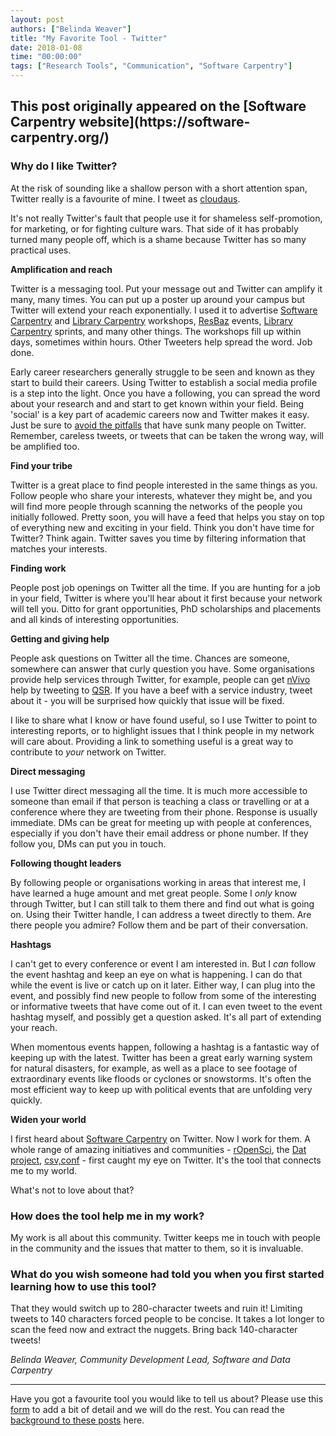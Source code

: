 ```yaml
---
layout: post
authors: ["Belinda Weaver"]
title: "My Favorite Tool - Twitter"
date: 2018-01-08
time: "00:00:00"
tags: ["Research Tools", "Communication", "Software Carpentry"]
---
```


<h2>This post originally appeared on the [Software Carpentry website](https://software-carpentry.org/)</h2>

### Why do I like Twitter?

At the risk of sounding like a shallow person with a short attention span, Twitter really is a favourite of mine. 
I tweet as [cloudaus](https://twitter.com/cloudaus).

It's not really Twitter's fault that people use it for shameless self-promotion, for marketing, or 
for fighting culture wars. That side of it has probably turned many people off, which is a shame 
because Twitter has so many practical uses.

**Amplification and reach**

Twitter is a messaging tool. Put your message out and Twitter can amplify it many, many times. 
You can put up a poster up around your campus but Twitter will extend your reach exponentially. 
I used it to advertise [Software Carpentry](https://twitter.com/swcarpentry) 
and [Library Carpentry](https://twitter.com/libcarpentry) workshops, [ResBaz](https://twitter.com/resbaz) events,
[Library Carpentry](https://twitter.com/libcarpentry) sprints, and many other things. 
The workshops fill up within days, sometimes within hours. Other Tweeters help spread the word. Job done.

Early career researchers generally struggle to be seen and known as they start to build their careers.
Using Twitter to establish a social media profile is a step into the light. Once you have a following, you can spread the word 
about your research and and start to get known within your field. Being 'social' is a key part of academic careers now and Twitter 
makes it easy. Just be sure to [avoid the pitfalls](http://www.abc.net.au/radio/programs/conversations/conversations/8019706) that 
have sunk many people on Twitter. Remember, careless tweets, or tweets that can be taken the wrong way, will be amplified too.

**Find your tribe**

Twitter is a great place to find people interested in the same things as you. Follow people who share your interests, 
whatever they might be, and you will find more people through scanning the networks of the people you initially followed. Pretty soon, 
you will have a feed that helps you stay on top of everything new and exciting in your field. 
Think you don't have time for Twitter? Think again. Twitter saves you time by filtering information that matches your interests. 

**Finding work**

People post job openings on Twitter all the time. If you are hunting for a job in your field, Twitter is where you'll hear about it 
first because your network will tell you. Ditto for grant opportunities, PhD scholarships and placements and all kinds of 
interesting opportunities.

**Getting and giving help**

People ask questions on Twitter all the time. Chances are someone, somewhere can answer that curly question you have. 
Some organisations provide help services through Twitter, for example, people can
get [nVivo](http://www.qsrinternational.com/nvivo/nvivo-products) help by tweeting to [QSR](https://twitter.com/NVivobyQSR). 
If you have a beef with a service industry, tweet about it - you will be surprised how quickly that issue will be fixed. 

I like to share what I know or have found useful, so I use Twitter to point to interesting reports, or to highlight issues 
that I think people in my network will care about. Providing a link to something useful is a great way to contribute to *your* 
network on Twitter.

**Direct messaging**

I use Twitter direct messaging all the time. It is much more accessible to someone than email if that person is teaching a class 
or travelling or at a conference where they are tweeting from their phone. Response is usually immediate. 
DMs can be great for meeting up with people at conferences, especially if you don't have their email address or phone number. 
If they follow you, DMs can put you in touch.

**Following thought leaders**

By following people or organisations working in areas that interest me, I have learned a huge amount and met great people. 
Some I *only* know through Twitter, but I can still talk to them there and find out what is going on. Using their Twitter 
handle, I can address a tweet directly to them. Are there people you admire? Follow them and be part of their conversation.

**Hashtags**

I can't get to every conference or event I am interested in. But I *can* follow the event hashtag and keep an eye on what is 
happening. I can do that while the event is live or catch up on it later. Either way, I can plug into the event, 
and possibly find new people to follow from some of the interesting or informative tweets that have come out of it. 
I can even tweet to the event hashtag myself, and possibly get a question asked. It's all part of extending your reach.

When momentous events happen, following a hashtag is a fantastic way of keeping up with the latest. 
Twitter has been a great early warning system for natural disasters, for example, as well as a place to 
see footage of extraordinary events like floods or cyclones or snowstorms. It's often the most efficient way to 
keep up with political events that are unfolding very quickly.

**Widen your world**

I first heard about [Software Carpentry](https://twitter.com/swcarpentry) on Twitter. 
Now I work for them. A whole range of amazing initiatives and communities - [rOpenSci](https://twitter.com/ropensci), 
the [Dat project](https://twitter.com/dat_project), [csv,conf](https://twitter.com/CSVConference) - first caught my eye on Twitter. 
It's the tool that connects me to my world. 

What's not to love about that?

### How does the tool help me in my work?

My work is all about this community. Twitter keeps me in touch with people in the community and the issues that matter to them, 
so it is invaluable.

### What do you wish someone had told you when you first started learning how to use this tool?

That they would switch up to 280-character tweets and ruin it! Limiting tweets to 140 characters forced people to be concise. 
It takes a lot longer to scan the feed now and extract the nuggets. Bring back 140-character tweets!

*Belinda Weaver, Community Development Lead, Software and Data Carpentry*

---

Have you got a favourite tool you would like to tell us about?
Please use this [form](https://docs.google.com/forms/d/e/1FAIpQLSeiu5NzJsLxYueaQrNn_qKbaa5JR2Sz12CeCRyedKQxwb54Dw/viewform)
to add a bit of detail and we will do the rest. You can read the [background to these posts](https://software-carpentry.org/blog/2017/10/fave-tools.html) here.
